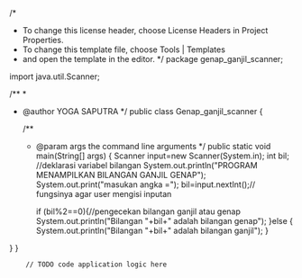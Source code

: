 /*
 * To change this license header, choose License Headers in Project Properties.
 * To change this template file, choose Tools | Templates
 * and open the template in the editor.
 */
package genap_ganjil_scanner;

import java.util.Scanner;

/**
 *
 * @author YOGA SAPUTRA
 */
public class Genap_ganjil_scanner {

    /**
     * @param args the command line arguments
     */
    public static void main(String[] args) {
        Scanner input=new Scanner(System.in); 
        int bil; //deklarasi variabel bilangan
        System.out.println("PROGRAM MENAMPILKAN BILANGAN GANJIL GENAP");
        System.out.print("masukan angka =");
        bil=input.nextInt();// fungsinya agar user mengisi inputan
        
        if (bil%2==0){//pengecekan bilangan ganjil atau genap
            System.out.println("Bilangan "+bil+" adalah bilangan genap");
        }else {
             System.out.println("Bilangan "+bil+" adalah bilangan ganjil");
        }
    
  }
}
        

        // TODO code application logic here
    
    


